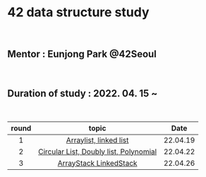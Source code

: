 # 42 data structure study

<br />

## Mentor : Eunjong Park @42Seoul

<br />

## Duration of study : 2022. 04. 15 ~

<br />

| round | topic | Date |
| :----: | :-----: | :----: |
| 1 | <a href="https://github.com/mtae616/42DS-study/tree/master/list">Arraylist, linked list</a> | 22.04.19 |
| 2 | <a href="https://github.com/mtae616/42DS-study/tree/master/list">Circular List, Doubly list, Polynomial</a> | 22.04.22 |
| 3 | <a href="https://github.com/mtae616/42DS-study/tree/master/stack">ArrayStack LinkedStack</a> | 22.04.26 |